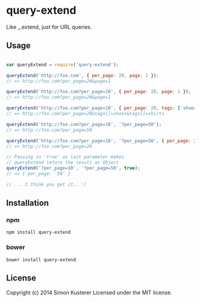 # query-extend

Like _.extend, just for URL queries.

## Usage

```javascript

var queryExtend = require('query-extend');

queryExtend('http://foo.com', { per_page: 20, page: 1 });
// => http://foo.com?per_page=20&page=1

queryExtend('http://foo.com?per_page=10', { per_page: 20, page: 1 });
// => http://foo.com?per_page=20&page=1

queryExtend('http://foo.com?per_page=10', { per_page: 20, tags: ['shoes', 'shirts'] });
// => http://foo.com?per_page=20&tags[]=shoes&tags[]=shirts

queryExtend('http://foo.com?per_page=10', '?per_page=50');
// => http://foo.com?per_page=50

queryExtend('http://foo.com?per_page=10', '?per_page=50', { per_page: 20 });
// => http://foo.com?per_page=20

// Passing in 'true' as last parameter makes
// queryExtend return the result as Object
queryExtend('?per_page=10', '?per_page=50', true);
// => { per_page: '50' }

// ... I think you get it.. :)

```

## Installation

### npm

```npm install query-extend```

### bower

```bower install query-extend```


## License
Copyright (c) 2014 Simon Kusterer
Licensed under the MIT license.